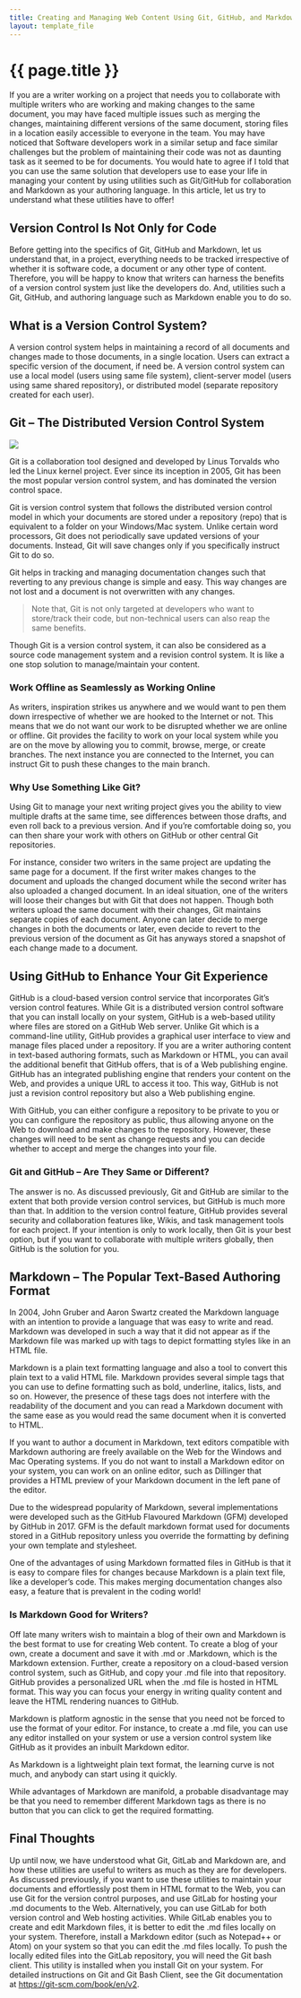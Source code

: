 ```yaml
---
title: Creating and Managing Web Content Using Git, GitHub, and Markdown
layout: template_file
---
```



# {{ page.title }}

If you are a writer working on a project that needs you to collaborate with multiple writers who are working and making changes to the same document, you may have faced multiple issues such as merging the changes, maintaining different versions of the same document, storing files in a location easily accessible to everyone in the team. You may have noticed that Software developers work in a similar setup and face similar challenges but the problem of maintaining their code was not as daunting task as it seemed to be for documents. You would hate to agree if I told that you can use the same solution that developers use to ease your life in managing your content by using utilities such as Git/GitHub for collaboration and Markdown as your authoring language.
In this article, let us try to understand what these utilities have to offer!

## Version Control Is Not Only for Code

Before getting into the specifics of Git, GitHub and Markdown, let us understand that, in a project, everything needs to be tracked irrespective of whether it is software code, a document or any other type of content. Therefore, you will be happy to know that writers can harness the benefits of a version control system just like the developers do. And, utilities such a Git, GitHub, and authoring language such as Markdown enable you to do so.

## What is a Version Control System?

A version control system helps in maintaining a record of all documents and changes made to those documents, in a single location. Users can extract a specific version of the document, if need be.  A version control system can use a local model (users using same file system), client-server model (users using same shared repository), or distributed model (separate repository created for each user).

## Git – The Distributed Version Control System

![](git.png)

Git is a collaboration tool designed and developed by Linus Torvalds who led the Linux kernel project. Ever since its inception in 2005, Git has been the most popular version control system, and has dominated the version control space.

Git is version control system that follows the distributed version control model in which your documents are stored under a repository (repo) that is equivalent to a folder on your Windows/Mac system. Unlike certain word processors, Git does not periodically save updated versions of your documents. Instead, Git will save changes only if you specifically instruct Git to do so.

Git helps in tracking and managing documentation changes such that reverting to any previous change is simple and easy. This way changes are not lost and a document is not overwritten with any changes.

> Note that, Git is not only targeted at developers who want to store/track their code, but non-technical users can also reap the same benefits.

Though Git is a version control system, it can also be considered as a source code management system and a revision control system. It is like a one stop solution to manage/maintain your content.

### Work Offline as Seamlessly as Working Online

As writers, inspiration strikes us anywhere and we would want to pen them down irrespective of whether we are hooked to the Internet or not. This means that we do not want our work to be disrupted whether we are online or offline. Git provides the facility to work on your local system while you are on the move by allowing you to commit, browse, merge, or create branches. The next instance you are connected to the Internet, you can instruct Git to push these changes to the main branch.

### Why Use Something Like Git?

Using Git to manage your next writing project gives you the ability to view multiple drafts at the same time, see differences between those drafts, and even roll back to a previous version. And if you’re comfortable doing so, you can then share your work with others on GitHub or other central Git repositories.

For instance, consider two writers in the same project are updating the same page for a document. If the first writer makes changes to the document and uploads the changed document while the second writer has also uploaded a changed document. In an ideal situation, one of the writers will loose their changes but with Git that does not happen. Though both writers upload the same document with their changes, Git maintains separate copies of each document. Anyone can later decide to merge changes in both the documents or later, even decide to revert to the previous version of the document as Git has anyways stored a snapshot of each change made to a document.  

## Using GitHub to Enhance Your Git Experience

GitHub is a cloud-based version control service that incorporates Git’s version control features. While Git is a distributed version control software that you can install locally on your system, GitHub is a web-based utility where files are stored on a GitHub Web server. Unlike Git which is a command-line utility, GitHub provides a graphical user interface to view and manage files placed under a repository. If you are a writer authoring content in text-based authoring formats, such as Markdown or HTML, you can avail the additional benefit that GitHub offers, that is of a Web publishing engine. GitHub has an integrated publishing engine that renders your content on the Web, and provides a unique URL to access it too. This way, GitHub is not just a revision control repository but also a Web publishing engine.  

With GitHub, you can either configure a repository to be private to you or you can configure the repository as public, thus allowing anyone on the Web to download and make changes to the repository. However, these changes will need to be sent as change requests and you can decide whether to accept and merge the changes into your file.

### Git and GitHub – Are They Same or Different?

The answer is no. As discussed previously, Git and GitHub are similar to the extent that both provide version control services, but GitHub is much more than that. In addition to the version control feature, GitHub provides several security and collaboration features like, Wikis, and task management tools for each project. If your intention is only to work locally, then Git is your best option, but if you want to collaborate with multiple writers globally, then GitHub is the solution for you.


## Markdown – The Popular Text-Based Authoring Format

In 2004, John Gruber and Aaron Swartz created the Markdown language with an intention to provide a language that was easy to write and read. Markdown was developed in such a way that it did not appear as if the Markdown file was marked up with tags to depict formatting styles like in an HTML file.

Markdown is a plain text formatting language and also a tool to convert this plain text to a valid HTML file. Markdown provides several simple tags that you can use to define formatting such as bold, underline, italics, lists, and so on. However, the presence of these tags does not interfere with the readability of the document and you can read a Markdown document with the same ease as you would read the same document when it is converted to HTML.

If you want to author a document in Markdown, text editors compatible with Markdown authoring are freely available on the Web for the Windows and Mac Operating systems. If you do not want to install a Markdown editor on your system, you can work on an online editor, such as Dillinger that provides a HTML preview of your Markdown document in the left pane of the editor.

Due to the widespread popularity of Markdown, several implementations were developed such as the GitHub Flavoured Markdown (GFM) developed by GitHub in 2017. GFM is the default markdown format used for documents stored in a GitHub repository unless you override the formatting by defining your own template and stylesheet.

One of the advantages of using Markdown formatted files in GitHub is that it is easy to compare files for changes because Markdown is a plain text file, like a developer’s code. This makes merging documentation changes also easy, a feature that is prevalent in the coding world!


### Is Markdown Good for Writers?

Off late many writers wish to maintain a blog of their own and Markdown is the best format to use for creating Web content. To create a blog of your own, create a document and save it with .md or .Markdown, which is the Markdown extension. Further, create a repository on a cloud-based version control system, such as GitHub, and copy your .md file into that repository. GitHub provides a personalized URL when the .md file is hosted in HTML format. This way you can focus your energy in writing quality content and leave the HTML rendering nuances to GitHub.

Markdown is platform agnostic in the sense that you need not be forced to use the format of your editor. For instance, to create a .md file, you can use any editor installed on your system or use a version control system like GitHub as it provides an inbuilt Markdown editor.

As Markdown is a lightweight plain text format, the learning curve is not much, and anybody can start using it quickly.

While advantages of Markdown are manifold, a probable disadvantage may be that you need to remember different Markdown tags as there is no button that you can click to get the required formatting.


## Final Thoughts

Up until now, we have understood what Git, GitLab and Markdown are, and how these utilities are useful to writers as much as they are for developers. As discussed previously, if you want to use these utilities to maintain your documents and effortlessly post them in HTML format to the Web, you can use Git for the version control purposes, and use GitLab for hosting your .md documents to the Web. Alternatively, you can use GitLab for both version control and Web hosting activities. While GitLab enables you to create and edit Markdown files, it is better to edit the .md files locally on your system. Therefore, install a Markdown editor (such as Notepad++ or Atom) on your system so that you can edit the .md files locally. To push the locally edited files into the GitLab repository, you will need the Git bash client. This utility is installed when you install Git on your system. For detailed instructions on Git and Git Bash Client, see the Git documentation at https://git-scm.com/book/en/v2.
